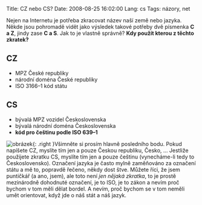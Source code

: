 Title: CZ nebo CS?
Date: 2008-08-25 16:02:00
Lang: cs
Tags: názory, net

Nejen na Internetu je potřeba zkracovat název naší země nebo jazyka. Někde jsou pohromadě vidět jako výsledek takové potřeby dvě písmenka **C a Z**, jindy zase **C a S**. Jak to je vlastně správně? **Kdy použít kterou z těchto zkratek?**

## CZ

-   MPZ České republiky
-   národní doména České republiky
-   ISO 3166–1 kód státu

## CS

-   bývalá MPZ vozidel Československa
-   bývalá národní doména Československa
-   **kód pro češtinu podle ISO 639–1**

![obrázek]({static}/images/65.jpg){: .right }Všimněte si prosím hlavně posledního bodu. Pokud napíšete CZ, myslíte tím jen a pouze Českou republiku, Česko, … Jestliže použijete zkratku CS, myslíte tím jen a pouze češtinu (vynecháme-li tedy to Československo). Označení jazyka je často mylně zaměňováno za označení státu a mě to, popravdě řečeno, někdy dost štve. Můžete říci, že jsem puntičkář (a ano, jsem), ale toto není *jen nějaká zkratka*, to je prostě mezinárodně dohodnuté označení, je to ISO, je to zákon a nevím proč bychom v tom měli dělat bordel. A nevím, proč bychom se v tom neměli umět orientovat, když jde o náš stát a náš jazyk.
